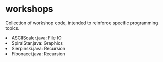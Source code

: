 # workshops
Collection of workshop code, intended to reinforce specific programming topics.

<li>ASCIIScaler.java:  File IO</li>
<li>SpiralStar.java:  Graphics</li>
<li>Sierpinski.java: Recursion</li>
<li>Fibonacci.java: Recursion</li>
